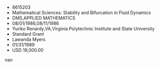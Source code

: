 
* 8615203
* Mathematical Sciences: Stability and Bifurcation in Fluid Dynamics
* DMS,APPLIED MATHEMATICS
* 08/01/1986,08/11/1986
* Yuriko Renardy,VA,Virginia Polytechnic Institute and State University
* Standard Grant
* Lawanda Myers
* 01/31/1989
* USD 18,000.00

nan
